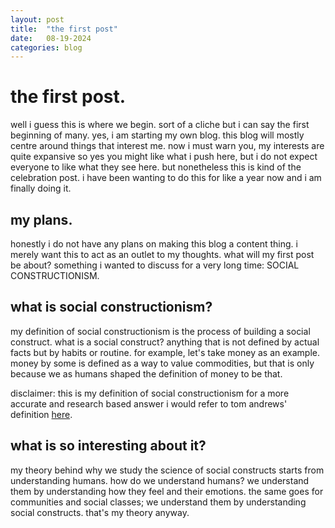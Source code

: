 ```yaml
---
layout: post
title:  "the first post"
date:   08-19-2024
categories: blog
---
```


# the first post.
well i guess this is where we begin. sort of a cliche but i can say the first beginning of many. yes, i am starting my own blog. this blog will mostly centre around things that interest me. now i must warn you, my interests are quite expansive so yes you might like what i push here, but i do not expect everyone to like what they see here. but nonetheless this is kind of the celebration post. i have been wanting to do this for like a year now and i am finally doing it.

## my plans.
honestly i do not have any plans on making this blog a content thing. i merely want this to act as an outlet to my thoughts. what will my first post be about? something i wanted to discuss for a very long time: SOCIAL CONSTRUCTIONISM.

## what is social constructionism?
my definition of social constructionism is the process of building a social construct. what is a social construct? anything that is not defined by actual facts but by habits or routine. for example, let's take money as an example. money by some is defined as a way to value commodities, but that is only because we as humans shaped the definition of money to be that.

disclaimer: this is my definition of social constructionism for a more accurate and research based answer i would refer to tom andrews' definition <a href="https://groundedtheoryreview.com/2012/06/01/what-is-social-constructionism/">here</a>.

## what is so interesting about it?
my theory behind why we study the science of social constructs starts from understanding humans. how do we understand humans? we understand them by understanding how they feel and their emotions. the same goes for communities and social classes; we understand them by understanding social constructs. that's my theory anyway.
